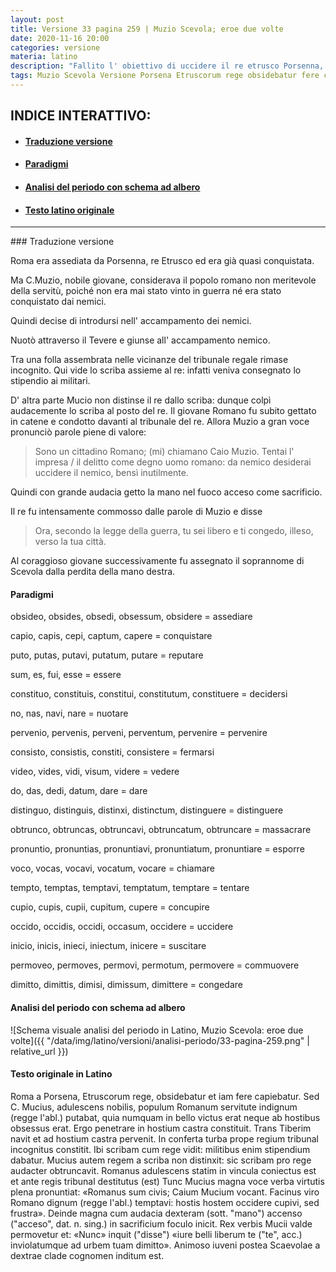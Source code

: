 ```yaml
---
layout: post
title: Versione 33 pagina 259 | Muzio Scevola; eroe due volte
date: 2020-11-16 20:00
categories: versione
materia: latino
description: "Fallito l' obiettivo di uccidere il re etrusco Porsenna, che assedia Roma, il giovane Muzio guadagna l' ammirazione del nemico per il coraggio con cui punisce se stesso per l' errore commesso. Versione proveniente dal libro Il mio Latino."
tags: Muzio Scevola Versione Porsena Etruscorum rege obsidebatur fere capiebatur
---
```


<div class="nottoprint" markdown="1">

## INDICE INTERATTIVO:
* #### [Traduzione versione](#tra)
* #### [Paradigmi](#par)
* #### [Analisi del periodo con schema ad albero](#ap)
* #### [Testo latino originale](#tlo)

---

</div>
### Traduzione versione <a name="tra"></a>

Roma era assediata da Porsenna, re Etrusco ed era già quasi conquistata. 

Ma C.Muzio, nobile giovane, considerava il popolo romano non meritevole della servitù, poiché non era mai stato vinto in guerra né era stato conquistato dai nemici. 

Quindi decise di introdursi nell' accampamento dei nemici.

Nuotò attraverso il Tevere e giunse all' accampamento nemico. 

Tra una folla assembrata nelle vicinanze del tribunale regale rimase incognito. 
Qui vide lo scriba assieme al re: infatti veniva consegnato lo stipendio ai militari.

D' altra parte Mucio non distinse il re dallo scriba: dunque colpì audacemente lo scriba al posto del re. Il giovane Romano fu subito gettato in catene e condotto davanti al tribunale del re. Allora Muzio a gran voce pronunciò parole piene di valore:

> Sono un cittadino Romano; (mi) chiamano Caio Muzio. Tentai l' impresa / il delitto come degno uomo romano: da nemico desiderai uccidere il nemico, bensì inutilmente. 

Quindi con grande audacia getto la mano nel fuoco acceso come sacrificio.

Il re fu intensamente commosso dalle parole di Muzio e disse 

> Ora, secondo la legge della guerra, tu sei libero e ti congedo, illeso, verso la tua città.

Al coraggioso giovane successivamente fu assegnato il soprannome di Scevola dalla perdita della mano destra.


#### Paradigmi<a name="par"></a>

obsideo, obsides, obsedi, obsessum, obsidere = assediare

capio, capis, cepi, captum, capere = conquistare

puto, putas, putavi, putatum, putare = reputare

sum, es, fui, esse = essere

constituo, constituis, constitui, constitutum, constituere = decidersi

no, nas, navi, nare = nuotare

pervenio, pervenis, perveni, perventum, pervenire = pervenire

consisto, consistis, constiti, consistere = fermarsi

video, vides, vidi, visum, videre = vedere

do, das, dedi, datum, dare = dare

distinguo, distinguis, distinxi, distinctum, distinguere = distinguere

obtrunco, obtruncas, obtruncavi, obtruncatum, obtruncare = massacrare

pronuntio, pronuntias, pronuntiavi, pronuntiatum, pronuntiare = esporre

voco, vocas, vocavi, vocatum, vocare = chiamare

tempto, temptas, temptavi, temptatum, temptare = tentare

cupio, cupis, cupii, cupitum, cupere = concupire

occido, occidis, occidi, occasum, occidere = uccidere

inicio, inicis, inieci, iniectum, inicere = suscitare

permoveo, permoves, permovi, permotum, permovere = commuovere

dimitto, dimittis, dimisi, dimissum, dimittere = congedare

#### Analisi del periodo con schema ad albero<a name="ap"></a>

![Schema visuale analisi del periodo in Latino, Muzio Scevola: eroe due volte]({{ "/data/img/latino/versioni/analisi-periodo/33-pagina-259.png" | relative_url }})

#### Testo originale in Latino<a name="tlo"></a>

Roma a Porsena, Etruscorum rege, obsidebatur et iam fere capiebatur. Sed C. Mucius, adulescens nobilis, populum Romanum servitute indignum (regge l'abl.) putabat, quia numquam in bello victus erat neque ab hostibus obsessus erat. Ergo penetrare in hostium castra constituit. Trans Tiberim navit et ad hostium castra pervenit. In conferta turba prope regium tribunal incognitus constitit. Ibi scribam cum rege vidit: militibus enim stipendium dabatur. Mucius autem regem a scriba non distinxit: sic scribam pro rege audacter obtruncavit. Romanus adulescens statim in vincula coniectus est et ante regis tribunal destitutus (est) Tunc Mucius magna voce verba virtutis plena pronuntiat: «Romanus sum civis; Caium Mucium vocant. Facinus viro Romano dignum (regge l'abl.) temptavi: hostis hostem occidere cupivi, sed frustra». Deinde magna cum audacia dexteram (sott. "mano") accenso ("acceso", dat. n. sing.) in sacrificium foculo inicit. Rex verbis Mucii valde permovetur et: «Nunc» inquit ("disse") «iure belli liberum te ("te", acc.) inviolatumque ad urbem tuam dimitto». Animoso iuveni postea Scaevolae a dextrae clade cognomen inditum est.
